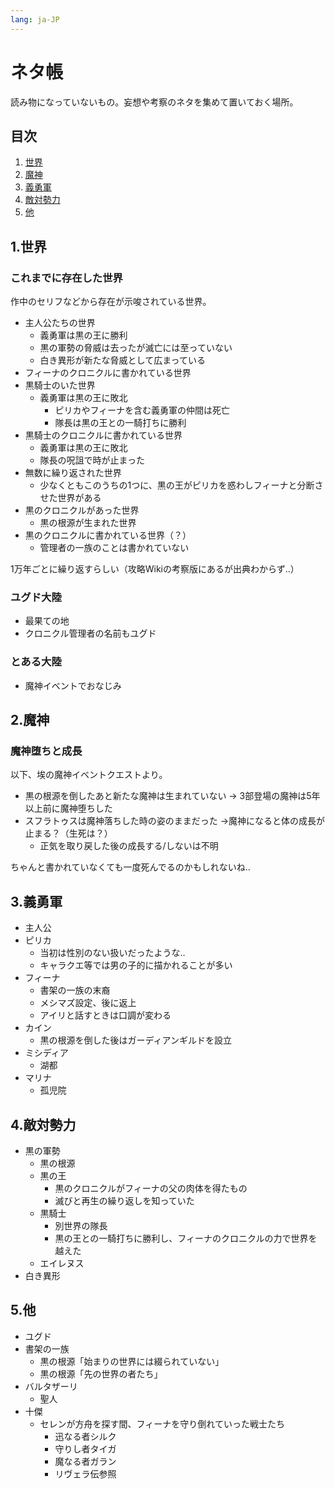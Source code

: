 ```yaml
---
lang: ja-JP
---
```


# ネタ帳


読み物になっていないもの。妄想や考察のネタを集めて置いておく場所。




## 目次

1. [世界](#1-)
2. [魔神](#2-)
3. [義勇軍](#3-)
4. [敵対勢力](#4-)
5. [他](#5-)



## 1.世界

### これまでに存在した世界

作中のセリフなどから存在が示唆されている世界。

- 主人公たちの世界
  - 義勇軍は黒の王に勝利
  - 黒の軍勢の脅威は去ったが滅亡には至っていない
  - 白き異形が新たな脅威として広まっている
- フィーナのクロニクルに書かれている世界
- 黒騎士のいた世界
  - 義勇軍は黒の王に敗北
    - ピリカやフィーナを含む義勇軍の仲間は死亡
    - 隊長は黒の王との一騎打ちに勝利
- 黒騎士のクロニクルに書かれている世界
  - 義勇軍は黒の王に敗北
  - 隊長の呪詛で時が止まった
- 無数に繰り返された世界
  - 少なくともこのうちの1つに、黒の王がピリカを惑わしフィーナと分断させた世界がある
- 黒のクロニクルがあった世界
  - 黒の根源が生まれた世界
- 黒のクロニクルに書かれている世界（？）
  - 管理者の一族のことは書かれていない

1万年ごとに繰り返すらしい（攻略Wikiの考察版にあるが出典わからず‥）


### ユグド大陸

- 最果ての地
- クロニクル管理者の名前もユグド

### とある大陸

- 魔神イベントでおなじみ




## 2.魔神

### 魔神堕ちと成長

以下、埃の魔神イベントクエストより。

- 黒の根源を倒したあと新たな魔神は生まれていない
  → 3部登場の魔神は5年以上前に魔神堕ちした
- スフラトゥスは魔神落ちした時の姿のままだった
  →魔神になると体の成長が止まる？（生死は？）
  - 正気を取り戻した後の成長する/しないは不明

ちゃんと書かれていなくても一度死んでるのかもしれないね‥



## 3.義勇軍

- 主人公
- ピリカ
  - 当初は性別のない扱いだったような‥
  - キャラクエ等では男の子的に描かれることが多い
- フィーナ
  - 書架の一族の末裔
  - メシマズ設定、後に返上
  - アイリと話すときは口調が変わる
- カイン
  - 黒の根源を倒した後はガーディアンギルドを設立
- ミシディア
  - 湖都
- マリナ
  - 孤児院



## 4.敵対勢力

- 黒の軍勢
  - 黒の根源
  - 黒の王
    - 黒のクロニクルがフィーナの父の肉体を得たもの
    - 滅びと再生の繰り返しを知っていた
  - 黒騎士
    - 別世界の隊長
    - 黒の王との一騎打ちに勝利し、フィーナのクロニクルの力で世界を越えた
  - エイレヌス
- 白き異形




## 5.他

- ユグド
- 書架の一族
  - 黒の根源「始まりの世界には綴られていない」
  - 黒の根源「先の世界の者たち」
- バルタザーリ
  - 聖人
- 十傑
  - セレンが方舟を探す間、フィーナを守り倒れていった戦士たち
    - 迅なる者シルク
    - 守りし者タイガ
    - 魔なる者ガラン
    - リヴェラ伝参照



